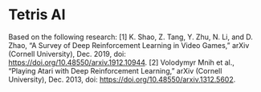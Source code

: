 # Tetris AI

Based on the following research: 
[1] K. Shao, Z. Tang, Y. Zhu, N. Li, and D. Zhao, “A Survey of Deep Reinforcement Learning in Video Games,” arXiv (Cornell University), Dec. 2019, doi: https://doi.org/10.48550/arxiv.1912.10944.
[2] Volodymyr Mnih et al., “Playing Atari with Deep Reinforcement Learning,” arXiv (Cornell University), Dec. 2013, doi: https://doi.org/10.48550/arxiv.1312.5602.
‌